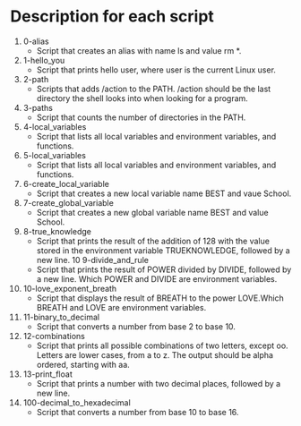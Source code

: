 # Description for each script

1. 0-alias
   * Script that creates an alias with name ls and value rm *.
2. 1-hello_you
   * Script that prints hello user, where user is the current Linux user.
3. 2-path
   * Scripts that adds /action to the PATH. /action should be the last directory the shell looks into when looking for a program.
4. 3-paths
   * Script that counts the number of directories in the PATH.
5. 4-local_variables
   * Script that lists all local variables and environment variables, and functions.
6. 5-local_variables
   * Script that lists all local variables and environment variables, and functions.
7. 6-create_local_variable
   * Script  that creates a new local variable name BEST and vaue School.
8. 7-create_global_variable
   * Script that creates a new global variable name BEST and value School.
9. 8-true_knowledge
   * Script that prints the result of the addition of 128 with the value stored in the environment variable TRUEKNOWLEDGE, followed by a new line.
10 9-divide_and_rule
   * Script that prints the result of POWER divided by DIVIDE, followed by a new line. Which POWER and DIVIDE are environment variables.
11. 10-love_exponent_breath
    * Script that displays the result of BREATH to the power LOVE.Which BREATH and LOVE are environment variables.
12. 11-binary_to_decimal
    * Script that converts a number from base 2 to base 10.
13. 12-combinations
    * Script that prints all possible combinations of two letters, except oo. Letters are lower cases, from a to z. The output should be alpha ordered, starting with aa.
14. 13-print_float
    * Script that prints a number with two decimal places, followed by a new line.
15. 100-decimal_to_hexadecimal
    * Script that converts a number from base 10 to base 16.


